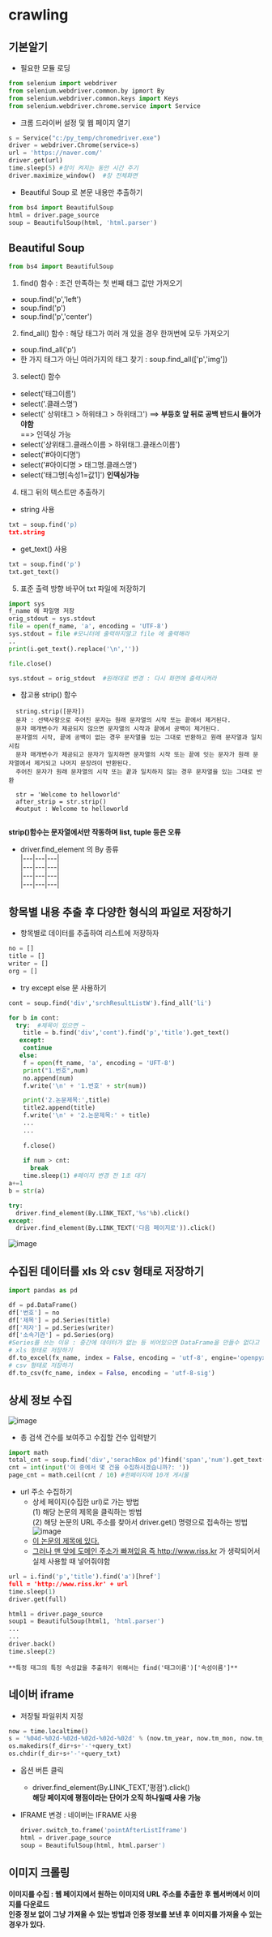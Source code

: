# crawling
## 기본알기
* 필요한 모듈 로딩
```python
from selenium import webdriver
from selenium.webdriver.common.by ipmort By
from selenium.webdriver.common.keys import Keys
from selenium.webdriver.chrome.service import Service
```
* 크롬 드라이버 설정 및 웹 페이지 열기
```python
s = Service("c:/py_temp/chromedriver.exe")
driver = webdriver.Chrome(service=s)
url = 'https://naver.com/'
driver.get(url)
time.sleep(5) #창이 켜지는 동안 시간 주기
driver.maximize_window()  #창 전체화면
```  

* Beautiful Soup 로 본문 내용만 추출하기
```python
from bs4 import BeautifulSoup
html = driver.page_source
soup = BeautifulSoup(html, 'html.parser')
```

## Beautiful Soup  
``` python
from bs4 import BeautifulSoup
```
1) find() 함수 : 조건 만족하는 첫 번째 태그 값만 가져오기  
  - soup.find('p','left')
  - soup.find('p')
  - soup.find('p','center')
2) find_all() 함수 : 해당 태그가 여러 개 있을 경우 한꺼번에 모두 가져오기
  - soup.find_all('p')
  - 한 가지 태그가 아닌 여러가지의 태그 찾기 : soup.find_all(['p','img'])
3) select() 함수
  - select('태그이름')
  - select('.클래스명')
  - select(' 상위태그 > 하위태그 > 하위태그') ==> __부등호 앞 뒤로 공백 반드시 들어가야함__  
    ==> 인덱싱 가능
  - select('상위태그.클래스이름 > 하위태그.클래스이름')
  - select('#아이디명')
  - select('#아이디명 > 태그명.클래스명')
  - select('태그명[속성1=값1]')  __인덱싱가능__  
  
4) 태그 뒤의 텍스트만 추출하기
* string 사용
```python
txt = soup.find('p)
txt.string
```
* get_text() 사용
```python
txt = soup.find('p')
txt.get_text()
```  

5) 표준 출력 방향 바꾸어 txt 파일에 저장하기
```python
import sys
f_name 에 파일명 저장
orig_stdout = sys.stdout
file = open(f_name, 'a', encoding = 'UTF-8')
sys.stdout = file #모니터에 출력하지말고 file 에 출력해라
..
print(i.get_text().replace('\n',''))

file.close()

sys.stdout = orig_stdout  #원래대로 변경 : 다시 화면에 출력시켜라
```  

  * 참고용 strip() 함수
```
  string.strip([문자])
  문자 : 선택사항으로 주어진 문자는 원래 문자열의 시작 또는 끝에서 제거된다.
  문자 매개변수가 제공되지 않으면 문자열의 시작과 끝에서 공백이 제거된다.
  문자열의 시작, 끝에 공백이 없는 경우 문자열을 있는 그대로 반환하고 원래 문자열과 일치시킴
  문자 매개변수가 제공되고 문자가 일치하면 문자열의 시작 또는 끝에 잇는 문자가 원래 문자열에서 제거되고 나머지 문장려이 반환된다.
  주어진 문자가 원래 문자열의 시작 또는 끝과 일치하지 않는 경우 문자열을 있는 그대로 반환
  
  str = 'Welcome to helloworld'
  after_strip = str.strip()
  #output : Welcome to helloworld
  
```  
   **strip()함수는 문자열에서만 작동하며 list, tuple 등은 오류**
   
   * driver.find_element 의 By 종류  
    |---|---|---|  
    |---|---|---|  
    |---|---|---|  
    |---|---|---|  
    
## 항목별 내용 추출 후 다양한 형식의 파일로 저장하기
- 항목별로 데이터를 추출하여 리스트에 저장하자
```python
no = []
title = []
writer = []
org = []
```
- try except else 문 사용하기
```python
cont = soup.find('div','srchResultListW').find_all('li')

for b in cont:
  try:  #제목이 있으면 ~
    title = b.find('div','cont').find('p','title').get_text()
   except:
    continue
   else:
    f = open(ft_name, 'a', encoding = 'UFT-8')
    print("1.번호",num)
    no.append(num)
    f.write('\n' + '1.번호' + str(num))

    print('2.논문제목:',title)
    title2.append(title)
    f.write('\n' + '2.논문제목:' + title)
    ...
    ...
    
    f.close()
    
    if num > cnt:
      break
    time.sleep(1) #페이지 변경 전 1초 대기
a+=1
b = str(a)

try:
  driver.find_element(By.LINK_TEXT,'%s'%b).click()
except:
  driver.find_element(By.LINK_TEXT('다음 페이지로')).click()
```  
![image](https://user-images.githubusercontent.com/82145878/178104239-63e66d0d-000c-4479-81dd-c891ae05ee17.png)  


## 수집된 데이터를 xls 와 csv 형태로 저장하기
```python
import pandas as pd

df = pd.DataFrame()
df['번호'] = no
df['제목'] = pd.Series(title)
df['저자'] = pd.Series(writer)
df['소속기관'] = pd.Series(org)
#Series를 쓰는 이유 : 중간에 데이터가 없는 등 비어있으면 DataFrame을 만들수 없다고 에러발생
# xls 형태로 저장하기
df.to_excel(fx_name, index = False, encoding = 'utf-8', engine='openpyxl')
# csv 형태로 저장하기
df.to_csv(fc_name, index = False, encoding = 'utf-8-sig')
```  


## 상세 정보 수집
![image](https://user-images.githubusercontent.com/82145878/178104350-ce9628c6-475a-40ff-8952-9d8c1e95c5ea.png)
  * 총 검색 건수를 보여주고 수집할 건수 입력받기
```python
import math
total_cnt = soup.find('div','serachBox pd')find('span','num').get_text()
cnt = int(input('이 중에서 몇 건을 수집하시겠습니까?: '))
page_cnt = math.ceil(cnt / 10) #한페이지에 10개 게시물
```  

  * url 주소 수집하기
    - 상세 페이지(수집한 url)로 가는 방법  
     (1) 해당 논문의 제목을 클릭하는 방법  
     (2) 해당 논문의 URL 주소를 찾아서 driver.get() 명령으로 접속하는 방법  
 ![image](https://user-images.githubusercontent.com/82145878/178104533-954198bf-0e19-4848-9172-d613344358f3.png)  
    - <a href='url 정보'> 이 논문의 제목에 있다.
    - 그러나 맨 앞에 도메인 주소가 빠져있음 즉 http://www.riss.kr 가 생략되어서 실제 사용할 때 넣어줘야함
  ```python
  url = i.find('p','title').find('a')[href']
  full = 'http://www.riss.kr' + url
  time.sleep(1)
  driver.get(full)
  
  html1 = driver.page_source
  soup1 = BeautifulSoup(html1, 'html.parser')
  ...
  ...
  driver.back()
  time.sleep(2)
  ```  
    **특정 태그의 특정 속성값을 추출하기 위해서는 find('태그이름')['속성이름']**

     
## 네이버 iframe

  * 저장될 파일위치 지정
```python
now = time.localtime()
s = '%04d-%02d-%02d-%02d-%02d-%02d' % (now.tm_year, now.tm_mon, now.tm_mday, now.tm_hour, now.tm_min, now.tm_sec)
os.makedirs(f_dir+s+'-'+query_txt)
os.chdir(f_dir+s+'-'+query_txt)
```
  
  * 옵션 버튼 클릭  
    - driver.find_element(By.LINK_TEXT,'평점').click()  
  **해당 페이지에 평점이라는 단어가 오직 하나일때 사용 가능**  
  
  * IFRAME 변경 : 네이버는 IFRAME 사용  
    ```python
    driver.switch_to.frame('pointAfterListIframe')  
    html = driver.page_source
    soup = BeautifulSoup(html, html.parser')  
    ```  
  

## 이미지 크롤링
**이미지를 수집 : 웹 페이지에서 원하는 이미지의 URL 주소를 추출한 후 웹서버에서 이미지를 다운로드**  
**인증 정보 없이 그냥 가져올 수 있는 방법과 인증 정보를 보낸 후 이미지를 가져올 수 있는 경우가 있다.**  
  
